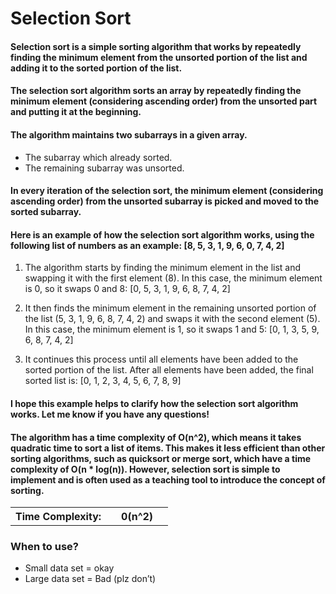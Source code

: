 # Selection Sort

#### Selection sort is a simple sorting algorithm that works by repeatedly finding the minimum element from the unsorted portion of the list and adding it to the sorted portion of the list.

#### The selection sort algorithm sorts an array by repeatedly finding the minimum element (considering ascending order) from the unsorted part and putting it at the beginning.

#### The algorithm maintains two subarrays in a given array.

- The subarray which already sorted.
- The remaining subarray was unsorted.

#### In every iteration of the selection sort, the minimum element (considering ascending order) from the unsorted subarray is picked and moved to the sorted subarray.

#### Here is an example of how the selection sort algorithm works, using the following list of numbers as an example: [8, 5, 3, 1, 9, 6, 0, 7, 4, 2]

1. The algorithm starts by finding the minimum element in the list and swapping it with the first element (8). In this case, the minimum element is 0, so it swaps 0 and 8:
[0, 5, 3, 1, 9, 6, 8, 7, 4, 2]

2. It then finds the minimum element in the remaining unsorted portion of the list (5, 3, 1, 9, 6, 8, 7, 4, 2) and swaps it with the second element (5). In this case, the minimum element is 1, so it swaps 1 and 5:
[0, 1, 3, 5, 9, 6, 8, 7, 4, 2]

3. It continues this process until all elements have been added to the sorted portion of the list. After all elements have been added, the final sorted list is:
[0, 1, 2, 3, 4, 5, 6, 7, 8, 9]

#### I hope this example helps to clarify how the selection sort algorithm works. Let me know if you have any questions!

#### The algorithm has a time complexity of O(n^2), which means it takes quadratic time to sort a list of items. This makes it less efficient than other sorting algorithms, such as quicksort or merge sort, which have a time complexity of O(n * log(n)). However, selection sort is simple to implement and is often used as a teaching tool to introduce the concept of sorting.

<table>
    <tr>
        <th>Time Complexity:<th>
        <th> 0(n^2)<th>
    <tr>
</table>

### When to use?

- Small data set = okay
- Large data set = Bad (plz don’t)
